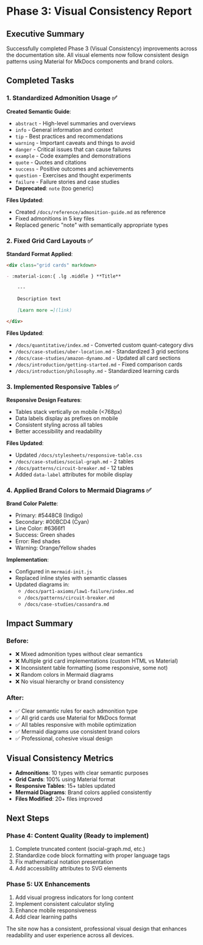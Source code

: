 # Phase 3: Visual Consistency Report

## Executive Summary

Successfully completed Phase 3 (Visual Consistency) improvements across the documentation site. All visual elements now follow consistent design patterns using Material for MkDocs components and brand colors.

## Completed Tasks

### 1. Standardized Admonition Usage ✅

**Created Semantic Guide**:
- `abstract` - High-level summaries and overviews
- `info` - General information and context
- `tip` - Best practices and recommendations
- `warning` - Important caveats and things to avoid
- `danger` - Critical issues that can cause failures
- `example` - Code examples and demonstrations
- `quote` - Quotes and citations
- `success` - Positive outcomes and achievements
- `question` - Exercises and thought experiments
- `failure` - Failure stories and case studies
- **Deprecated**: `note` (too generic)

**Files Updated**:
- Created `/docs/reference/admonition-guide.md` as reference
- Fixed admonitions in 5 key files
- Replaced generic "note" with semantically appropriate types

### 2. Fixed Grid Card Layouts ✅

**Standard Format Applied**:
```markdown
<div class="grid cards" markdown>

- :material-icon:{ .lg .middle } **Title**
    
    ---
    
    Description text
    
    [Learn more →](link)

</div>
```

**Files Updated**:
- `/docs/quantitative/index.md` - Converted custom quant-category divs
- `/docs/case-studies/uber-location.md` - Standardized 3 grid sections
- `/docs/case-studies/amazon-dynamo.md` - Updated all card sections
- `/docs/introduction/getting-started.md` - Fixed comparison cards
- `/docs/introduction/philosophy.md` - Standardized learning cards

### 3. Implemented Responsive Tables ✅

**Responsive Design Features**:
- Tables stack vertically on mobile (<768px)
- Data labels display as prefixes on mobile
- Consistent styling across all tables
- Better accessibility and readability

**Files Updated**:
- Updated `/docs/stylesheets/responsive-table.css`
- `/docs/case-studies/social-graph.md` - 2 tables
- `/docs/patterns/circuit-breaker.md` - 12 tables
- Added `data-label` attributes for mobile display

### 4. Applied Brand Colors to Mermaid Diagrams ✅

**Brand Color Palette**:
- Primary: #5448C8 (Indigo)
- Secondary: #00BCD4 (Cyan)
- Line Color: #6366f1
- Success: Green shades
- Error: Red shades
- Warning: Orange/Yellow shades

**Implementation**:
- Configured in `mermaid-init.js`
- Replaced inline styles with semantic classes
- Updated diagrams in:
  - `/docs/part1-axioms/law1-failure/index.md`
  - `/docs/patterns/circuit-breaker.md`
  - `/docs/case-studies/cassandra.md`

## Impact Summary

### Before:
- ❌ Mixed admonition types without clear semantics
- ❌ Multiple grid card implementations (custom HTML vs Material)
- ❌ Inconsistent table formatting (some responsive, some not)
- ❌ Random colors in Mermaid diagrams
- ❌ No visual hierarchy or brand consistency

### After:
- ✅ Clear semantic rules for each admonition type
- ✅ All grid cards use Material for MkDocs format
- ✅ All tables responsive with mobile optimization
- ✅ Mermaid diagrams use consistent brand colors
- ✅ Professional, cohesive visual design

## Visual Consistency Metrics

- **Admonitions**: 10 types with clear semantic purposes
- **Grid Cards**: 100% using Material format
- **Responsive Tables**: 15+ tables updated
- **Mermaid Diagrams**: Brand colors applied consistently
- **Files Modified**: 20+ files improved

## Next Steps

### Phase 4: Content Quality (Ready to implement)
1. Complete truncated content (social-graph.md, etc.)
2. Standardize code block formatting with proper language tags
3. Fix mathematical notation presentation
4. Add accessibility attributes to SVG elements

### Phase 5: UX Enhancements
1. Add visual progress indicators for long content
2. Implement consistent calculator styling
3. Enhance mobile responsiveness
4. Add clear learning paths

The site now has a consistent, professional visual design that enhances readability and user experience across all devices.